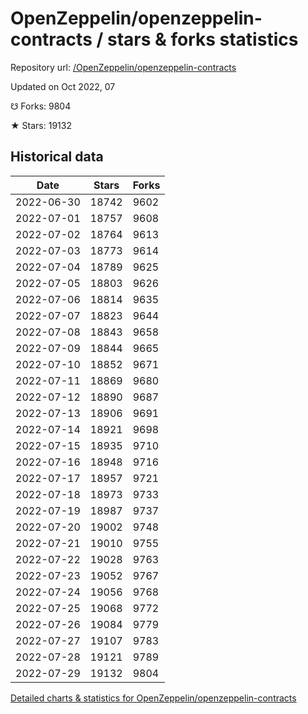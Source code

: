 # OpenZeppelin/openzeppelin-contracts / stars & forks statistics

Repository url: [/OpenZeppelin/openzeppelin-contracts](https://github.com/OpenZeppelin/openzeppelin-contracts)

Updated on Oct 2022, 07

☋ Forks: 9804

★ Stars: 19132

## Historical data
| Date | Stars | Forks |
|------|-------|-------|
| 2022-06-30 | 18742 | 9602 | 
| 2022-07-01 | 18757 | 9608 | 
| 2022-07-02 | 18764 | 9613 | 
| 2022-07-03 | 18773 | 9614 | 
| 2022-07-04 | 18789 | 9625 | 
| 2022-07-05 | 18803 | 9626 | 
| 2022-07-06 | 18814 | 9635 | 
| 2022-07-07 | 18823 | 9644 | 
| 2022-07-08 | 18843 | 9658 | 
| 2022-07-09 | 18844 | 9665 | 
| 2022-07-10 | 18852 | 9671 | 
| 2022-07-11 | 18869 | 9680 | 
| 2022-07-12 | 18890 | 9687 | 
| 2022-07-13 | 18906 | 9691 | 
| 2022-07-14 | 18921 | 9698 | 
| 2022-07-15 | 18935 | 9710 | 
| 2022-07-16 | 18948 | 9716 | 
| 2022-07-17 | 18957 | 9721 | 
| 2022-07-18 | 18973 | 9733 | 
| 2022-07-19 | 18987 | 9737 | 
| 2022-07-20 | 19002 | 9748 | 
| 2022-07-21 | 19010 | 9755 | 
| 2022-07-22 | 19028 | 9763 | 
| 2022-07-23 | 19052 | 9767 | 
| 2022-07-24 | 19056 | 9768 | 
| 2022-07-25 | 19068 | 9772 | 
| 2022-07-26 | 19084 | 9779 | 
| 2022-07-27 | 19107 | 9783 | 
| 2022-07-28 | 19121 | 9789 | 
| 2022-07-29 | 19132 | 9804 | 


[Detailed charts & statistics for OpenZeppelin/openzeppelin-contracts](https://reviewgithub.com/rep/OpenZeppelin/openzeppelin-contracts)

